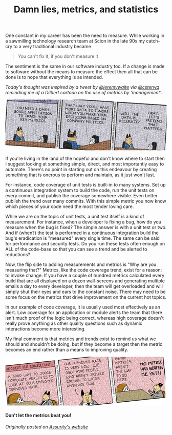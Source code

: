 ﻿---
title: Damn lies, metrics, and statistics
description: You can't fix it, if you don't measure it
layout: post
tags: [agile, metrics, quality]
image: measurement.jpg
excerpt_separator: <!--more-->
---
One constant in my career has been the need to measure. While working in a sawmilling technology research team at Scion in the late 90s my catch-cry to a very traditional industry became 

> You can't fix it, if you don't measure it

The sentiment is the same in our software industry too. If a change is made to software without the means to measure the effect then all that can be done is to hope that everything is as intended.
<!--more-->

_Today's thought was inspired by a tweet by [@jeremywaite] via [@csterwa] reminding me of a Dilbert cartoon on the use of metrics by 'management'._

[![CENTERED](/assets/post_images/lies_dil1.png)][dil1]


If you're living in the land of the hopeful and don't know where to start then I suggest looking at something simple, direct, and most importantly easy to automate. There's no point in starting out on this endeavour by creating something that is 
onerous to perform and maintain, as it just won't last.

For instance, code coverage of unit tests is built-in to many systems. Set up a continuous integration system to build the code, run the unit tests on every commit, and publish the coverage somewhere visible. Even better publish the trend over many commits. With this simple metric you now know which pieces of your code need the most tender loving care.

While we are on the topic of unit tests, a unit test itself is a kind of measurement. For instance, when a developer is fixing a bug, how do you measure when the bug is fixed? The simple answer is with a unit test or two. And if (when?) the test is performed in a continuous integration build the bug's eradication is "measured" every single time. The same can be said for performance and security tests. Do you run these tests often enough on ALL of the code-base so that you can see a trend and be alerted to reductions?

Now, the flip side to adding measurements and metrics is "Why are you measuring that?" Metrics, like the code coverage trend, exist for a reason: to invoke change. If you have a couple of hundred metrics calculated every build that are all displayed on a dozen wall-screens and generating multiple emails a day to every developer, then the team will get overloaded and will simply shut their eyes and ears to the constant noise. There may need to be some focus on the metrics that drive improvement on the current hot topics.

In our example of code coverage, it is usually used most effectively as an alert. Low coverage for an application or module alerts the team that there isn't much proof of the logic being correct, whereas high coverage doesn't really prove anything as other quality questions such as dynamic interactions become more interesting.

My final comment is that metrics and trends exist to remind us what we should and shouldn't be doing, but if they become a target then the metric becomes an end rather than a means to improving quality.

[![CENTERED](/assets/post_images/lies_dil2.png)][dil2]

#### Don't let the metrics beat you!

_Originally posted on [Assurity's website]_

[dil1]:http://dilbert.com/strips/comic/2007-05-16/
[dil2]:http://dilbert.com/strips/comic/1994-11-21/
[@jeremywaite]:https://twitter.com/jeremywaite
[@csterwa]:https://twitter.com/csterwa
[Assurity's website]:http://assurity.co.nz
